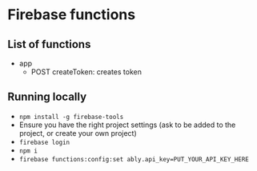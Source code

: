 # Firebase functions

## List of functions
- app
    - POST createToken: creates token
  
## Running locally
- `npm install -g firebase-tools`
- Ensure you have the right project settings (ask to be added to the project, or create your own project)
- `firebase login`
- `npm i`
- `firebase functions:config:set ably.api_key=PUT_YOUR_API_KEY_HERE`
